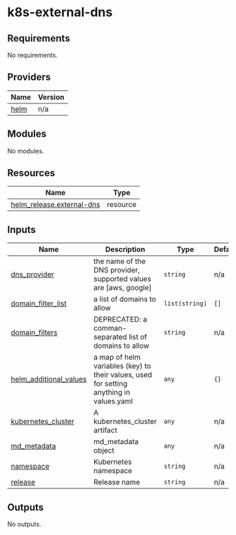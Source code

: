 # k8s-external-dns

<!-- BEGINNING OF PRE-COMMIT-TERRAFORM DOCS HOOK -->
## Requirements

No requirements.

## Providers

| Name | Version |
|------|---------|
| <a name="provider_helm"></a> [helm](#provider\_helm) | n/a |

## Modules

No modules.

## Resources

| Name | Type |
|------|------|
| [helm_release.external-dns](https://registry.terraform.io/providers/hashicorp/helm/latest/docs/resources/release) | resource |

## Inputs

| Name | Description | Type | Default | Required |
|------|-------------|------|---------|:--------:|
| <a name="input_dns_provider"></a> [dns\_provider](#input\_dns\_provider) | the name of the DNS provider, supported values are [aws, google] | `string` | n/a | yes |
| <a name="input_domain_filter_list"></a> [domain\_filter\_list](#input\_domain\_filter\_list) | a list of domains to allow | `list(string)` | `[]` | no |
| <a name="input_domain_filters"></a> [domain\_filters](#input\_domain\_filters) | DEPRECATED: a comman-separated list of domains to allow | `string` | n/a | yes |
| <a name="input_helm_additional_values"></a> [helm\_additional\_values](#input\_helm\_additional\_values) | a map of helm variables (key) to their values, used for setting anything in values.yaml | `any` | `{}` | no |
| <a name="input_kubernetes_cluster"></a> [kubernetes\_cluster](#input\_kubernetes\_cluster) | A kubernetes\_cluster artifact | `any` | n/a | yes |
| <a name="input_md_metadata"></a> [md\_metadata](#input\_md\_metadata) | md\_metadata object | `any` | n/a | yes |
| <a name="input_namespace"></a> [namespace](#input\_namespace) | Kubernetes namespace | `string` | n/a | yes |
| <a name="input_release"></a> [release](#input\_release) | Release name | `string` | n/a | yes |

## Outputs

No outputs.
<!-- END OF PRE-COMMIT-TERRAFORM DOCS HOOK -->
